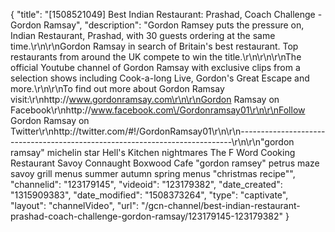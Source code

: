 {
    "title": "[1508521049] Best Indian Restaurant: Prashad, Coach Challenge - Gordon Ramsay",
    "description": "Gordon Ramsey puts the pressure on, Indian Restaurant, Prashad, with 30 guests ordering at the same time.\r\n\r\nGordon Ramsay in search of Britain's best restaurant. Top restaurants from around the UK compete to win the title.\r\n\r\n\r\nThe official Youtube channel of Gordon Ramsay with exclusive clips from a selection shows including Cook-a-long Live, Gordon's Great Escape and more.\r\n\r\nTo find out more about Gordon Ramsay visit:\r\nhttp:\/\/www.gordonramsay.com\r\n\r\nGordon Ramsay on Facebook\r\nhttp:\/\/www.facebook.com\/Gordonramsay01\r\n\r\nFollow Gordon Ramsay on Twitter\r\nhttp:\/\/twitter.com\/#!\/GordonRamsay01\r\n\r\n----------------------------------------------------------------------------\r\n\r\n\"gordon ramsay\" michelin star Hell's Kitchen nightmares The F Word Cooking Restaurant Savoy Connaught Boxwood Cafe \"gordon ramsey\" petrus maze savoy grill menus summer autumn spring menus \"christmas recipe\"",
    "channelid": "123179145",
    "videoid": "123179382",
    "date_created": "1315909383",
    "date_modified": "1508373264",
    "type": "captivate",
    "layout": "channelVideo",
    "url": "\/gcn-channel\/best-indian-restaurant-prashad-coach-challenge-gordon-ramsay\/123179145-123179382"
}